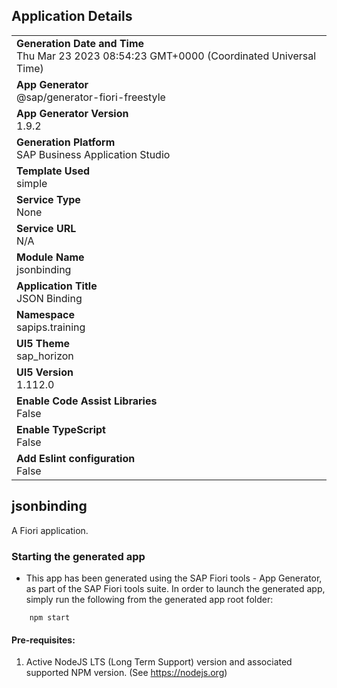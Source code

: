 ## Application Details
|               |
| ------------- |
|**Generation Date and Time**<br>Thu Mar 23 2023 08:54:23 GMT+0000 (Coordinated Universal Time)|
|**App Generator**<br>@sap/generator-fiori-freestyle|
|**App Generator Version**<br>1.9.2|
|**Generation Platform**<br>SAP Business Application Studio|
|**Template Used**<br>simple|
|**Service Type**<br>None|
|**Service URL**<br>N/A
|**Module Name**<br>jsonbinding|
|**Application Title**<br>JSON Binding|
|**Namespace**<br>sapips.training|
|**UI5 Theme**<br>sap_horizon|
|**UI5 Version**<br>1.112.0|
|**Enable Code Assist Libraries**<br>False|
|**Enable TypeScript**<br>False|
|**Add Eslint configuration**<br>False|

## jsonbinding

A Fiori application.

### Starting the generated app

-   This app has been generated using the SAP Fiori tools - App Generator, as part of the SAP Fiori tools suite.  In order to launch the generated app, simply run the following from the generated app root folder:

```
    npm start
```

#### Pre-requisites:

1. Active NodeJS LTS (Long Term Support) version and associated supported NPM version.  (See https://nodejs.org)


